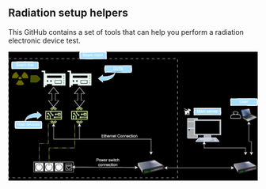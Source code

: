 ## Radiation setup helpers

This GitHub contains a set of tools that can help you perform a radiation electronic device test.

[//]: # (![RadHelper tools usage]&#40;https://github.com/radhelper/.github/blob/main/profile/radhelper_overview.drawio.svg&#41;)

<!DOCTYPE html>
<html lang="en">
<head>
  <style>
    .light-mode {
      display: none;
    }
    .dark-mode {
      display: block;
    }
  </style>
</head>
<body>
  <img src="https://github.com/radhelper/.github/blob/main/profile/radhelper_overview.drawio.svg" alt="Light Mode Image" class="light-mode">
  <img src="https://github.com/radhelper/.github/blob/main/profile/radhelper_overview.drawio.svg" alt="Dark Mode Image" class="dark-mode">
</body>
</html>